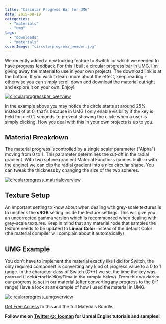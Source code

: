 ```yaml
---
title: "Circular Progress Bar for UMG"
date: 2015-08-19
categories: 
  - "materials"
  - "umg"
tags: 
  - "downloads"
  - "materials"
coverImage: "circularprogress_header.jpg"
---
```


We recently added a new locking feature to Switch for which we needed to have progress feedback. For this I built a circular progress bar in UMG. I'm giving away the material to use in your own projects. The download link is at the bottom. If you wish to learn more about the effect, keep reading - otherwise you can simply scroll down and download the material outright and explore it on your own. Enjoy!

[![circularprogressbar_overview](images/circularprogressbar_overview.gif)](https://www.tomlooman.com/wp-content/uploads/2015/08/circularprogressbar_overview.gif)

In the example above you may notice the circle starts at around 25% instead of at 0, that's because in UMG I only enable visibility if the key is held for > ~0.2 seconds, to prevent showing the circle when a user is simply clicking. How you deal with this in your own projects is up to you.

## Material Breakdown

The material progress is controlled by a single scalar parameter ("Alpha") moving from 0 to 1. This parameter determines the cut-off in the radial gradient. With two sphere gradient Material Functions (comes built-in with the engine) we can clip the radial gradient into a nice circular shape. You can tweak the thickness by changing the size of the two spheres.

[![circularprogress_materialoverview](images/circularprogress_materialoverview.jpg)](https://www.tomlooman.com/wp-content/uploads/2015/08/circularprogress_materialoverview.jpg)

## Texture Setup

An important setting to know about when dealing with grey-scale textures is to uncheck the **sRGB** setting inside the texture settings. This will give you an uncorrected gamma version which is recommended when dealing with grey-scale textures. Keep in mind that any material node that samples the texture needs to be updated to **Linear Color** instead of the default Color (the material compiler will complain about it automatically)

## UMG Example

You don't have to implement the material exactly like I did for Switch, the only required component is converting any kind of progress value to a 0 to 1 range. In the character class of Switch (C++) we set the time the key was pressed (LockActorHoldKeyTime in the sample below). From this we derive our progress to set in our material (after converting any progress to the 0-1 range) Have a look at an example of how I used the material in UMG.

[![circularprogress_umgoverview](images/circularprogress_umgoverview.jpg)](https://www.tomlooman.com/wp-content/uploads/2015/08/circularprogress_umgoverview.jpg)

[Get Free Access](https://courses.tomlooman.com/p/unreal-materials-bundle) to this and the full Materials Bundle.

**Follow me on** [**Twitter @t\_looman**](https://twitter.com/t_looman) **for Unreal Engine tutorials and samples!**
